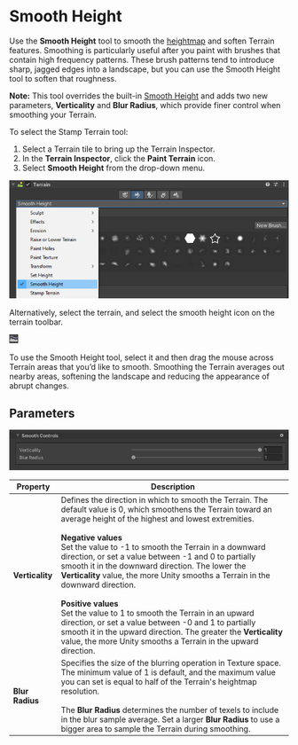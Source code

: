 # Smooth Height

Use the **Smooth Height** tool to smooth the [heightmap](https://docs.unity3d.com/Manual/terrain-Heightmaps.html) and soften Terrain features. Smoothing is particularly useful after you paint with brushes that contain high frequency patterns. These brush patterns tend to introduce sharp, jagged edges into a landscape, but you can use the Smooth Height tool to soften that roughness.

**Note:** This tool overrides the built-in [Smooth Height](https://docs.unity3d.com/Manual/terrain-SmoothHeight.html) and adds two new parameters, **Verticality** and **Blur Radius**, which provide finer control when smoothing your Terrain.

To select the Stamp Terrain tool:
1. Select a Terrain tile to bring up the Terrain Inspector.
2. In the **Terrain Inspector**, click the **Paint Terrain** icon.
3. Select **Smooth Height** from the drop-down menu.

![Select the smooth height tool from the Inspector](images/2-80-smooth-height-01.png)

Alternatively, select the terrain, and select the smooth height icon on the terrain toolbar.

![Smooth height icon](images/Icons/Smooth.png)

To use the Smooth Height tool, select it and then drag the mouse across Terrain areas that you’d like to smooth. Smoothing the Terrain averages out nearby areas, softening the landscape and reducing the appearance of abrupt changes.

## Parameters

![The smooth height control parameters](images/2-80-smooth-height-02.png)

| **Property**    | **Description** |
| --------------- | --------------- |
| **Verticality** | Defines the direction in which to smooth the Terrain. The default value is 0, which smoothens the Terrain toward an average height of the highest and lowest extremities.<br /><br />**Negative values**<br />Set the value to -1 to smooth the Terrain in a downward direction, or set a value between -1 and 0 to partially smooth it in the downward direction. The lower the **Verticality** value, the more Unity smooths a Terrain in the downward direction.<br /><br />**Positive values**<br />Set the value to 1 to smooth the Terrain in an upward direction, or set a value between -0 and 1 to partially smooth it in the upward direction. The greater the **Verticality** value, the more Unity smooths a Terrain in the upward direction. |
| **Blur Radius** | Specifies the size of the blurring operation in Texture space. The minimum value of 1 is default, and the maximum value you can set is equal to half of the Terrain's heightmap resolution.<br /><br />The **Blur Radius** determines the number of texels to include in the blur sample average. Set a larger **Blur Radius** to use a bigger area to sample the Terrain during smoothing.  |
